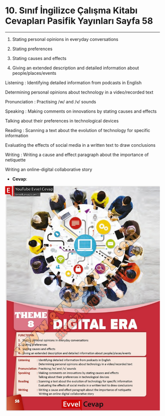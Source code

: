# 10. Sınıf İngilizce Çalışma Kitabı Cevapları Pasifik Yayınları Sayfa 58

---

1. Stating personal opinions in everyday conversations

 2. Stating preferences

 3. Stating causes and effects

 4. Giving an extended description and detailed information about people/places/events

 Listening : Identifying detailed information from podcasts in English

 Determining personal opinions about technology in a video/recorded text

 Pronunciation : Practising /w/ and /v/ sounds

 Speaking : Making comments on innovations by stating causes and effects

 Talking about their preferences in technological devices

 Reading : Scanning a text about the evolution of technology for specific information

 Evaluating the effects of social media in a written text to draw conclusions

 Writing : Writing a cause and effect paragraph about the importance of netiquette

 Writing an online-digital collaborative story

-   **Cevap**:

![Image 1](./image_1.jpg)